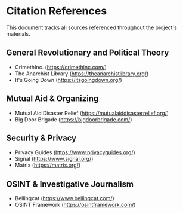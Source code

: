 # Citation References

This document tracks all sources referenced throughout the project's materials.

## General Revolutionary and Political Theory
- CrimethInc. (https://crimethinc.com/)
- The Anarchist Library (https://theanarchistlibrary.org/)
- It's Going Down (https://itsgoingdown.org/)

## Mutual Aid & Organizing
- Mutual Aid Disaster Relief (https://mutualaiddisasterrelief.org/)
- Big Door Brigade (https://bigdoorbrigade.com/)

## Security & Privacy
- Privacy Guides (https://www.privacyguides.org/)
- Signal (https://www.signal.org/)
- Matrix (https://matrix.org/)

## OSINT & Investigative Journalism
- Bellingcat (https://www.bellingcat.com/)
- OSINT Framework (https://osintframework.com/)